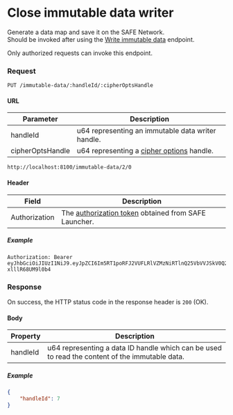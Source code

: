 # Close immutable data writer

Generate a data map and save it on the SAFE Network.<br>Should be invoked after using the [Write immutable data](write-immutable-data.md) endpoint.

Only authorized requests can invoke this endpoint.

### Request

```
PUT /immutable-data/:handleId/:cipherOptsHandle
```

#### URL

| Parameter | Description |
| --- | --- |
| handleId | u64 representing an immutable data writer handle. |
| cipherOptsHandle | u64 representing a [cipher options](/low-level-api/cipher-options) handle. |

```
http://localhost:8100/immutable-data/2/0
```

#### Header

| Field | Description |
| --- | --- |
| Authorization | The [authorization token](/auth) obtained from SAFE Launcher. |

##### Example

```
Authorization: Bearer eyJhbGciOiJIUzI1NiJ9.eyJpZCI6Im5RT1poRFJ2VUFLRlVZMzNiRTlnQ25VbVVJSkV0Q2lmYk4zYjE1dXZ2TlU9In0.OTKcHQ9VUKYzBXH_MqeWR4UcHFJV-xlllR68UM9l0b4
```

### Response

On success, the HTTP status code in the response header is `200` (OK).

#### Body

| Property | Description |
| --- | --- |
| handleId | u64 representing a data ID handle which can be used to read the content of the immutable data. |

##### Example

```json
{
	"handleId": 7
}
```
